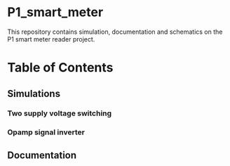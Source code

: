 # P1_smart_meter
This repository contains simulation, documentation and schematics on the P1 smart meter reader project.

# Table of Contents
## Simulations
### Two supply voltage switching
### Opamp signal inverter
## Documentation
